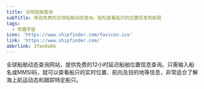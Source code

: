 ```yaml
---
title: 全球船舶查询
subTitle: 体验免费的全球船舶动态查询，轻松查看船只的位置信息和航程
tags:
  - 奇趣宇宙
icon: 'https://www.shipfinder.com/favicon.ico'
link: 'https://www.shipfinder.com/'
abbrlink: 3fee0a66
---
```


全球船舶动态查询网站，提供免费的12小时延迟船舶位置信息查询。只需输入船名或MMSI码，就可以查看船只的实时位置、航向及目的地等信息，非常适合了解海上航运动态和跟踪特定船只。
